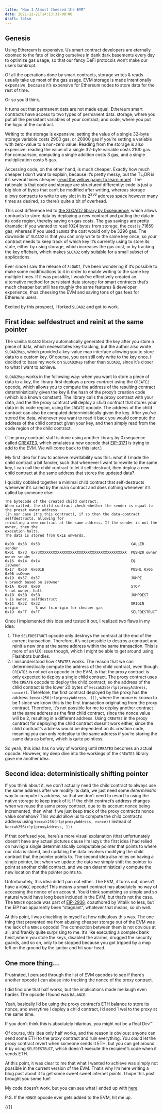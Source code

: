 ```yaml
---
title: "How I Almost Cheesed the EVM"
date: 2021-12-21T14:13:31-08:00
draft: false
---
```


## Genesis

Using Ethereum is expensive. Us smart contract developers are eternally doomed to the fate of locking ourselves in dank dark basements every day to optimize gas usage, so that our fancy DeFi protocols won’t make our users bankrupt.

Of all the operations done by smart contracts, storage writes & reads usually take up most of the gas usage. EVM storage is made intentionally expensive, because it’s expensive for Ethereum nodes to store data for the rest of time.

Or so you’d think.

It turns out that permanent data are not made equal. Ethereum smart contracts have access to two types of permanent data: storage, where you put all the persistant variables of your contract; and code, where you put the logic of the contract.

Writing to the storage is expensive: setting the value of a single 32-byte storage variable costs 2900 gas, or 20000 gas if you’re setting a variable with zero-value to a non-zero value. Reading from the storage is also expensive: reading the value of a single 32-byte  variable costs 2100 gas. For comparison, computing a single addition costs 3 gas, and a single multiplication costs 5 gas.

Accessing code, on the other hand, is much cheaper. Exactly how much cheaper I don’t want to explain, because it’s pretty messy, but the TL;DR is it’s several times cheaper ([read the yellow paper to learn more](https://ethereum.github.io/yellowpaper/paper.pdf)). The rationale is that code and storage are structured differently: code is just a big blob of bytes that can’t be modified after writing, whereas storage allows contracts to write to any slot in its $2^{256}$ address space however many times as desired, so there’s quite a bit of overhead.

This cost difference led to [the SLOAD2 library by 0xsequence](https://github.com/0xsequence/sstore2), which allows contracts to store data by deploying a new contract and putting the data in its code region, thereby saving on gas costs. The gas savings are pretty dramatic: if you wanted to read 1024 bytes from storage, the cost is 71659 gas, whereas if you used `SLOAD2` the cost would only be 3296 gas. The downside of `SLOAD2` is that you can only write to the same key once, so your contract needs to keep track of which key it’s currently using to store its state, either by using storage, which increases the gas cost, or by tracking the key offchain, which makes `SLOAD2` only suitable for a small subset of applications.

Ever since I saw the release of `SLOAD2`, I’ve been wondering if it’s possible to make some modifications to it in order to enable writing to the same key multiple times. If it was possible, I would’ve effectively created an alternative method for persistant data storage for smart contracts that’s much cheaper but still has roughly the same features & developer experience, thus cheesing the EVM and saving tons of gas fees for Ethereum users.

Excited by this prospect, I forked `SLOAD2` and got to work.

## First idea: selfdestruct and reinit at the same pointer

The vanilla `SLOAD2` library automatically generated the key after you store a piece of data, which necessitates key-tracking, but the author also wrote `SLOAD2Map`, which provided a key-value map interface allowing you to store data to a custom key. Of course, you can still only write to the key once. I decided to base my work on `SLOAD2Map` rather than `SLOAD2`, since it’s closer to what I want to achieve.

`SLOAD2Map` works in the following way: when you want to store a piece of data to a key, the library first deploys a *proxy contract* using the `CREATE2` opcode, which allows you to compute the address of the resulting contract deterministically given the key & the hash of the proxy’s creation code (which is a known constant). The library calls the proxy contract with your data, and the the proxy contract will deploy a *child contract* that stores your data in its code region, using the `CREATE` opcode. The address of the child contract can also be computed deterministically given the key. After you’ve stored the data, whenever you want to read it back you would compute the address of the child contract given your key, and then simply read from the code region of the child contract.

(The proxy contract stuff is done using another library by 0xsequence called [CREATE3](https://github.com/0xsequence/create3), which emulates a new opcode that [EIP-3171](https://github.com/ethereum/EIPs/pull/3171) is trying to add to the EVM. We will come back to this later.)

My first idea for how to achieve rewritability was this: what if I made the child contract a bit fancier, such that whenever I want to rewrite to the same key, I can call the child contract to let it self-destruct, then deploy a new child contract at the same address that stores the updated data?

I quickly cobbled together a minimal child contract that self-destructs whenever it’s called by the main contract and does nothing whenever it’s called by someone else:

```
The bytecode of the created child contract.
When called, the child contract check whether the sender is equal to the preset owner address
(in our case it's this contract), if so then the data-contract selfdestructs, allowing for
reiniting a new contract at the same address. If the sender is not the owner, then the
execution halts.
The data is stored from 0x1E onwards.

0x00  0x33  0x33                                          CALLER        sender
0x01  0x73  0x73XXXXXXXXXXXXXXXXXXXXXXXXXXXXXXXXXXXXXXXX  PUSH20 owner  owner sender
0x16  0x14  0x14                                          EQ            isOwner
0x17  0x60  0x601B                                        PUSH1 0x06    0x06 isOwner
0x19  0x57  0x57                                          JUMPI                       % branch based on isOwner
0x1A  0x00  0x00                                          STOP                        % not owner, halt
0x1B  0x5B  0x5B                                          JUMPDEST                    % is owner, selfdestruct
0x1C  0x32  0x32                                          ORIGIN        origin        % use tx.origin for cheaper gas
0x1D  0xFF  0xFF                                          SELFDESTRUCT
```

Once I implemented this idea and tested it out, I realized two flaws in my idea:

1. The `SELFDESTRUCT` opcode only destroys the contract at the end of the current transaction. Therefore, it’s not possible to destroy a contract and reinit a new one at the same address within the same transaction. This is more of an UX issue though, which I might be able to get around using Flashbots bundles.
2. I misunderstood how `CREATE3` works. The reason that we can deterministically compute the address of the child contract, even though `CREATE3` is not yet an opcode in the EVM, is that the proxy contract is only expected to deploy a single child contract. The proxy contract uses the `CREATE` opcode to deploy the child contract, so the address of the child contract is the lower 20 bytes of `keccak256(rlp(proxyAddress, nonce))`. Therefore, the first contract deployed by the proxy has the address `keccak256(rlp(proxyAddress, 1))`, where the nonce is known to be 1 since we know this is the first transaction originating from the proxy contract. Therefore, it’s not possible for me to deploy another contract at the same address as the first child contract, since the nonce value will be 2, resulting in a different address. Using `CREATE2` in the proxy contract for deploying the child contract doesn’t work either, since the child contract’s address would be dependent on its creation code, meaning you can only redeploy to the same address if you’re storing the same data as before, which is quite pointless.

So yeah, this idea has no way of working until `CREATE3` becomes an actual opcode. However, my deep dive into the workings of the `CREATE3` library gave me another idea.

## Second idea: deterministically shifting pointer

If you think about it, we don’t actually need the child contract to always use the same address after we modify its data, we just need some *deterministic* way to compute its address, so that we don’t need to resort to using the native storage to keep track of it. If the child contract’s address changes when we reuse the same proxy contract, due to its account nonce being incremented, then what if we just keep track of the proxy contract’s nonce value somehow? This would allow us to compute the child contract’s address using `keccak256(rlp(proxyAddress, nonce))` instead of `keccak256(rlp(proxyAddress, 1))`.

If that confused you, here’s a more visual explanation (that unfortunately doesn’t have any actual pictures cause I’m lazy): the first idea I had relied on having a single deterministically computable pointer that points to where our data is stored, and updating the data involves modifying the child contract that the pointer points to. The second idea also relies on having a single pointer, but when we update the data we simply shift the pointer to point at another child contract, and we can deterministically compute the new location that the pointer points to.

Unfortunately, this idea didn’t pan out either. The EVM, it turns out, doesn’t have a `NONCE` opcode! This means a smart contract has absolutely no way of accessing the nonce of an account. You’d think something so simple and so natural would have long been included in the EVM, but that’s not the case. The `NONCE` opcode was part of [EIP-2938](https://github.com/ethereum/EIPs/blob/master/EIPS/eip-2938.md), coauthored by Vitalik no less, but the EIP has apparently been “stagnant”, whatever that means, so oh well.

At this point, I was chuckling to myself at how ridiculous this was. The one thing that prevented me from abusing cheaper storage out of the EVM was the lack of a `NONCE` opcode! The connection between them is not obvious at all, and frankly quite surprising to me. It’s like executing a complex bank heist,where you stole the keys, disabled the alarms, drugged the security guards, and so on, only to be stopped because you got tripped by a mop left on the ground by the janitor and hit your head.

## One more thing…

Frustrated, I perused through the list of EVM opcodes to see if there’s another opcode I can abuse into tracking the nonce of the proxy contract.

I did find one that half works, but the implications made me laugh even harder. The opcode I found was `BALANCE`.

Yeah, basically I’d be using the proxy contract’s ETH balance to store its nonce, and everytime I deploy a child contract, I’d send 1 wei to the proxy at the same time.

If you don’t think this is absolutely hilarious, you might not be a Real Dev™️.

Of course, this idea only half works, and the reason is obvious: anyone can send some ETH to the proxy contract and ruin everything. You could let the proxy contract revert when someone sends it ETH, but you can get around it by using `SELFDESTRUCT`, which doesn’t execute the recipient’s code when it sends ETH.

At this point, it was clear to me that what I wanted to achieve was simply not possible in the current version of the EVM. That’s why I’m here writing a blog post about it to get some sweet sweet internet points. I hope this post brought you some fun!

My code doesn’t work, but you can see what I ended up with [here](https://github.com/ZeframLou/sstore2).

P.S. If the `NONCE` opcode ever gets added to the EVM, hit me up.

{{<remarkbox>}}
